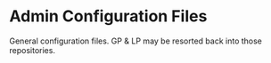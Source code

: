 # Admin Configuration Files

General configuration files. GP & LP may be resorted back into those repositories. 